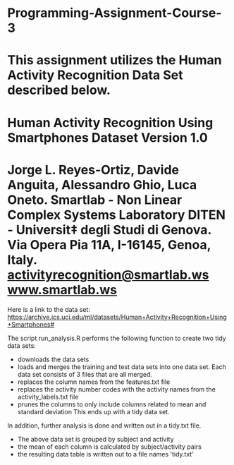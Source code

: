 # Programming-Assignment-Course-3

This assignment utilizes the Human Activity Recognition Data Set described below.
==================================================================
Human Activity Recognition Using Smartphones Dataset
Version 1.0
==================================================================
Jorge L. Reyes-Ortiz, Davide Anguita, Alessandro Ghio, Luca Oneto.
Smartlab - Non Linear Complex Systems Laboratory
DITEN - Universit‡ degli Studi di Genova.
Via Opera Pia 11A, I-16145, Genoa, Italy.
activityrecognition@smartlab.ws
www.smartlab.ws
==================================================================

Here is a link to the data set:
https://archive.ics.uci.edu/ml/datasets/Human+Activity+Recognition+Using+Smartphones#

The script run_analysis.R performs the following function to create two tidy data sets:
 - downloads the data sets
 - loads and merges the training and test data sets into one data set.  Each data set consists of 3 files that are all merged.
 - replaces the column names from the features.txt file
 - replaces the activity number codes with the activity names from the activity_labels.txt file
 - prunes the columns to only include columns related to mean and standard deviation
This ends up with a tidy data set.

In addition, further analysis is done and written out in a tidy.txt file.
 - The above data set is grouped by subject and activity
 - the mean of each column is calculated by subject/activity pairs
 - the resulting data table is written out to a file names 'tidy.txt'
 
